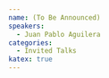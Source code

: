 ```yaml
---
name: (To Be Announced)
speakers:
  - Juan Pablo Aguilera
categories:
  - Invited Talks
katex: true
---
```

